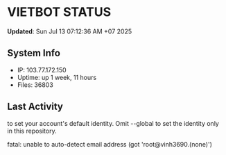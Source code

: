 # VIETBOT STATUS
**Updated**: Sun Jul 13 07:12:36 AM +07 2025

## System Info
- IP: 103.77.172.150
- Uptime: up 1 week, 11 hours
- Files: 36803

## Last Activity

to set your account's default identity.
Omit --global to set the identity only in this repository.

fatal: unable to auto-detect email address (got 'root@vinh3690.(none)')
